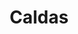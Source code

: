---
title: Caldas
menu:
  main:
    parent: departamentos
type: departamentos
layout: single
image: /images/regiones/departamentos/caldas.jpg
bgImage: /images/regiones/departamentos/banner-narino.png
especies_registradas: 10317
especies_continentales: 9990
especies_marinas: 284
observaciones_continentales: 626363
observaciones_marinos: 14242
---